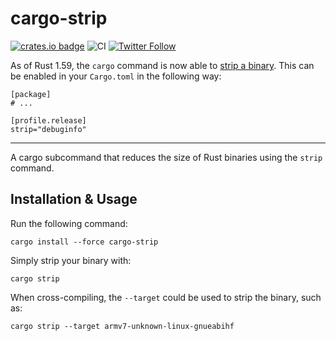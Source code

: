 # cargo-strip

[![crates.io badge](https://img.shields.io/crates/v/cargo-strip.svg)](https://crates.io/crates/cargo-strip)
![CI](https://github.com/guedou/cargo-strip/workflows/CI/badge.svg)
[![Twitter Follow](https://img.shields.io/twitter/follow/guedou.svg?style=social)](https://twitter.com/intent/follow?screen_name=guedou)

As of Rust 1.59, the `cargo` command is now able to [strip a binary](https://doc.rust-lang.org/beta/cargo/reference/profiles.html#strip). This can be enabled in your `Cargo.toml` in the following way:
```
[package]
# ...

[profile.release]
strip="debuginfo"
```

---

A cargo subcommand that reduces the size of Rust binaries using the `strip` command.

## Installation & Usage

Run the following command:
```
cargo install --force cargo-strip
```

Simply strip your binary with:
```
cargo strip
```

When cross-compiling, the `--target` could be used to strip the binary, such as:
```
cargo strip --target armv7-unknown-linux-gnueabihf
```
